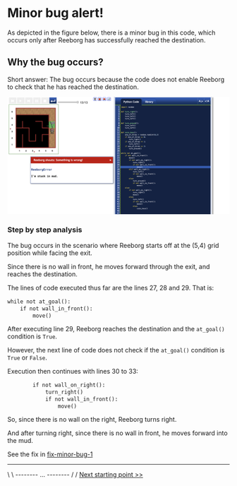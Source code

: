 # Minor bug alert!

As depicted in the figure below, there is a minor bug in this code, which occurs only after Reeborg has successfully reached the destination.

## Why the bug occurs?

Short answer: The bug occurs because the code does not enable Reeborg to check that he has reached the destination.

![Figure: ...](../img/start-at-5-4/start-5,4-facing-flag-BUG-001.png)

### Step by step analysis

The bug occurs in the scenario where Reeborg starts off at the (5,4) grid position while facing the exit.

Since there is no wall in front, he moves forward through the exit, and reaches the destination.

The lines of code executed thus far are the lines 27, 28 and 29. That is:

```
while not at_goal():
    if not wall_in_front():
        move()
```

After executing line 29, Reeborg reaches the destination and the `at_goal()` condition is `True`.

However, the next line of code does not check if the `at_goal()` condition is `True` or `False`.

Execution then continues with lines 30 to 33:

```
        if not wall_on_right():
            turn_right()
            if not wall_in_front():
                move()
```

So, since there is no wall on the right, Reeborg turns right.

And after turning right, since there is no wall in front, he moves forward into the mud.

See the fix in [fix-minor-bug-1](fix-minor-bug-1.md)

---

\ \ -------- ... -------- / / [Next starting point >>](<starting-at-(3,2)-position.md>)
